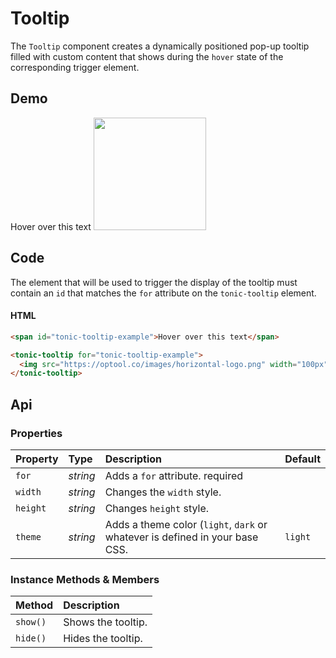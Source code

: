 # Tooltip

The `Tooltip` component creates a dynamically positioned pop-up tooltip filled with custom content that shows during the `hover` state of the corresponding trigger element.

## Demo

<div class="example">
  <span id="tonic-tooltip-example">
    Hover over this text
  </span>
  <tonic-tooltip for="tonic-tooltip-example">
    <img src="https://optool.co/images/horizontal-logo.png" width="180px">
  </tonic-tooltip>
</div>

## Code

The element that will be used to trigger the display of the tooltip must contain an `id` that matches the `for` attribute on the `tonic-tooltip` element.

#### HTML
```html
<span id="tonic-tooltip-example">Hover over this text</span>

<tonic-tooltip for="tonic-tooltip-example">
  <img src="https://optool.co/images/horizontal-logo.png" width="100px">
</tonic-tooltip>
```

## Api

### Properties

| Property | Type | Description | Default |
| :--- | :--- | :--- | :--- |
| `for` | *string* | Adds a `for` attribute. <span class="req">required</span> |  |
| `width` | *string* | Changes the `width` style. |  |
| `height` | *string* | Changes `height` style. |  |
| `theme` | *string* | Adds a theme color (`light`, `dark` or whatever is defined in your base CSS. | `light` |

### Instance Methods & Members

| Method | Description |
| :--- | :--- |
| `show()` | Shows the tooltip. |
| `hide()` | Hides the tooltip. |
